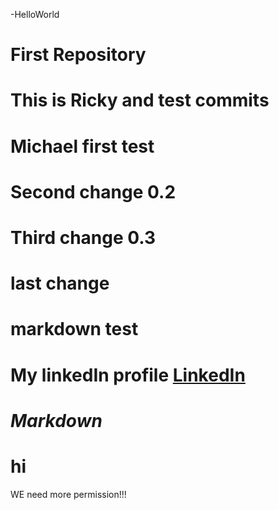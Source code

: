  -HelloWorld
# First Repository
# This is Ricky and test commits
# Michael first test
# Second change 0.2
# Third change 0.3
# last change

# markdown test
# My linkedIn profile [LinkedIn](https://www.linkedin.com/nhome/?trk=)

# *Markdown*
# hi
WE need more permission!!!
